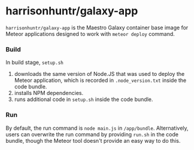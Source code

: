 # harrisonhuntr/galaxy-app

`harrisonhuntr/galaxy-app` is the Maestro Galaxy container base image for Meteor
applications designed to work with `meteor deploy` command.

### Build

In build stage, `setup.sh`

1. downloads the same version of Node.JS that was used to deploy the Meteor
   application, which is recorded in `.node_version.txt` inside the code bundle.
2. installs NPM dependencies.
3. runs additional code in `setup.sh` inside the code bundle.

### Run

By default, the run command is `node main.js` in `/app/bundle`. Alternatively,
users can overwrite the run command by providing `run.sh` in the code bundle,
though the Meteor tool doesn't provide an easy way to do this.
